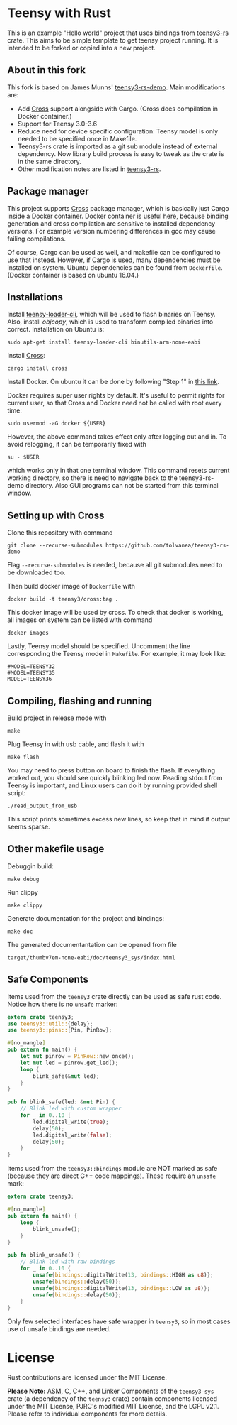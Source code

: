 # Teensy with Rust

This is an example "Hello world" project that uses bindings from [teensy3-rs](https://github.com/tolvanea/teensy3-rs) crate. This aims to be simple template to get teensy project running. It is intended to be forked or copied into a new project.

## About in this fork
This fork is based on James Munns' [teensy3-rs-demo](https://github.com/jamesmunns/teensy3-rs-demo). Main modifications are:
* Add [Cross](https://github.com/rust-embedded/cross) support alongside with Cargo. (Cross does compilation in Docker container.)
* Support for Teensy 3.0-3.6
* Reduce need for device specific configuration: Teensy model is only needed to be specified once in Makefile.
* Teensy3-rs crate is imported as a git sub module instead of external dependency. Now library build process is easy to tweak as the crate is in the same directory.
* Other modification notes are listed in [teensy3-rs](https://github.com/tolvanea/teensy3-rs).

## Package manager
This project supports [Cross](https://github.com/rust-embedded/cross) package manager, which is basically just Cargo inside a Docker container. Docker container is useful here, because binding generation and cross compilation are sensitive to installed dependency versions. For example version numbering differences in gcc may cause failing compilations. 

Of course, Cargo can be used as well, and makefile can be configured to use that instead. However, if Cargo is used, many dependencies must be installed on system. Ubuntu dependencies can be found from `Dockerfile`.(Docker container is based on ubuntu 16.04.)

## Installations
Install [teensy-loader-cli](https://www.pjrc.com/teensy/loader_cli.html), which will be used to flash binaries on Teensy. Also, install _objcopy_, which is used to transform compiled binaries into correct. Installation on Ubuntu is:
```
sudo apt-get install teensy-loader-cli binutils-arm-none-eabi
```
Install [Cross](https://github.com/rust-embedded/cross):
```
cargo install cross
```

Install Docker. On ubuntu it can be done by following "Step 1" in [this link](https://www.digitalocean.com/community/tutorials/how-to-install-and-use-docker-on-ubuntu-20-04).

Docker requires super user rights by default. It's useful to permit rights for current user, so that Cross and Docker need not be called with root every time:
```
sudo usermod -aG docker ${USER}
```
However, the above command takes effect only after logging out and in. To avoid relogging, it can be temporarily fixed with 
```
su - $USER                                           
```
which works only in that one terminal window. This command resets current working directory, so there is need to navigate back to the teensy3-rs-demo directory. Also GUI programs can not be started from this terminal window.

## Setting up with Cross
Clone this repository with command
```
git clone --recurse-submodules https://github.com/tolvanea/teensy3-rs-demo
```
Flag `--recurse-submodules` is needed, because all git submodules need to be downloaded too.

Then build docker image of `Dockerfile` with
```
docker build -t teensy3/cross:tag .
``` 
This docker image will be used by cross. To check that docker is working, all images on system can be listed with command
```
docker images
```

Lastly, Teensy model should be specified. Uncomment the line corresponding the Teensy model in `Makefile`. For example, it may look like:
```
#MODEL=TEENSY32
#MODEL=TEENSY35
MODEL=TEENSY36
```

## Compiling, flashing and running
Build project in release mode with
```
make
```
Plug Teensy in with usb cable, and flash it with
```
make flash
```
You may need to press button on board to finish the flash. If everything worked out, you should see quickly blinking led now. Reading stdout from Teensy is important, and Linux users can do it by running provided shell script:
```
./read_output_from_usb
``` 
This script prints sometimes excess new lines, so keep that in mind if output seems sparse.


## Other makefile usage
Debuggin build:
```
make debug
```
Run clippy
```
make clippy
```
Generate documentation for the project and bindings:
```
make doc
```
The generated documentantation can be opened from file
```
target/thumbv7em-none-eabi/doc/teensy3_sys/index.html
```



## Safe Components

Items used from the `teensy3` crate directly can be used as safe rust code. Notice how there is no `unsafe` marker:

```rust
extern crate teensy3;
use teensy3::util::{delay};
use teensy3::pins::{Pin, PinRow};

#[no_mangle]
pub extern fn main() {
    let mut pinrow = PinRow::new_once();
    let mut led = pinrow.get_led();
    loop {
        blink_safe(&mut led);
    }
}

pub fn blink_safe(led: &mut Pin) {
    // Blink led with custom wrapper
    for _ in 0..10 {
        led.digital_write(true);
        delay(50);
        led.digital_write(false);
        delay(50);
    }
}
```

Items used from the `teensy3::bindings` module are NOT marked as safe (because they are direct C++ code mappings). These require an `unsafe` mark:

```rust
extern crate teensy3;

#[no_mangle]
pub extern fn main() {
    loop {
        blink_unsafe();
    }
}

pub fn blink_unsafe() {
    // Blink led with raw bindings
    for _ in 0..10 {
        unsafe{bindings::digitalWrite(13, bindings::HIGH as u8)};
        unsafe{bindings::delay(50)};
        unsafe{bindings::digitalWrite(13, bindings::LOW as u8)};
        unsafe{bindings::delay(50)};
    }
}
```
Only few selected interfaces have safe wrapper in `teensy3`, so in most cases use of unsafe bindings are needed.

# License

Rust contributions are licensed under the MIT License.

**Please Note:** ASM, C, C++, and Linker Components of the `teensy3-sys` crate (a dependency of the `teensy3` crate) contain components licensed under the MIT License, PJRC's modified MIT License, and the LGPL v2.1. Please refer to individual components for more details.

